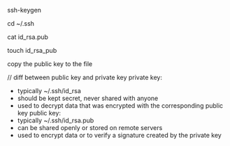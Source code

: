 ssh-keygen

cd ~/.ssh

cat id_rsa.pub

touch id_rsa_pub

copy the public key to the file


// diff between public key and private key
private key: 
- typically ~/.ssh/id_rsa
- should be kept secret, never shared with anyone
- used to decrypt data that was encrypted with the corresponding public key
public key:
- typically ~/.ssh/id_rsa.pub
- can be shared openly or stored on remote servers
- used to encrypt data or to verify a signature created by the private key
